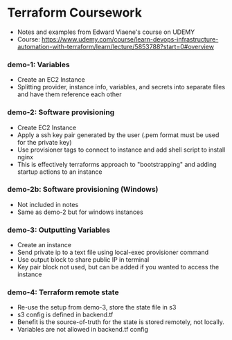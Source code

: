 # Terraform Coursework
- Notes and examples from Edward Viaene's course on UDEMY
- Course: https://www.udemy.com/course/learn-devops-infrastructure-automation-with-terraform/learn/lecture/5853788?start=0#overview

### demo-1: Variables
- Create an EC2 Instance
- Splitting provider, instance info, variables, and secrets into separate files and have them reference each other

### demo-2: Software provisioning
- Create EC2 Instance
- Apply a ssh key pair generated by the user (.pem format must be used for the private key)
- Use provisioner tags to connect to instance and add shell script to install nginx
- This is effectively terraforms approach to "bootstrapping" and adding startup actions to an instance

### demo-2b: Software provisioning (Windows)
- Not included in notes
- Same as demo-2 but for windows instances

### demo-3: Outputting Variables
- Create an instance
- Send private ip to a text file using local-exec provisioner command
- Use output block to share public IP in terminal
- Key pair block not used, but can be added if you wanted to access the instance

### demo-4: Terraform remote state
- Re-use the setup from demo-3, store the state file in s3
- s3 config is defined in backend.tf
- Benefit is the source-of-truth for the state is stored remotely, not locally.
- Variables are not allowed in backend.tf config